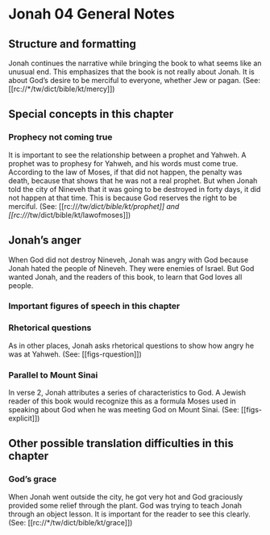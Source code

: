 # Jonah 04 General Notes

## Structure and formatting

Jonah continues the narrative while bringing the book to what seems like an unusual end. This emphasizes that the book is not really about Jonah. It is about God’s desire to be merciful to everyone, whether Jew or pagan. (See: [[rc://*/tw/dict/bible/kt/mercy]])

## Special concepts in this chapter

### Prophecy not coming true

It is important to see the relationship between a prophet and Yahweh. A prophet was to prophesy for Yahweh, and his words must come true. According to the law of Moses, if that did not happen, the penalty was death, because that shows that he was not a real prophet. But when Jonah told the city of Nineveh that it was going to be destroyed in forty days, it did not happen at that time. This is because God reserves the right to be merciful. (See: [[rc://*/tw/dict/bible/kt/prophet]] and [[rc://*/tw/dict/bible/kt/lawofmoses]])

## Jonah’s anger

When God did not destroy Nineveh, Jonah was angry with God because Jonah hated the people of Nineveh. They were enemies of Israel. But God wanted Jonah, and the readers of this book, to learn that God loves all people.

### Important figures of speech in this chapter

### Rhetorical questions

As in other places, Jonah asks rhetorical questions to show how angry he was at Yahweh. (See: [[figs-rquestion]])

### Parallel to Mount Sinai

In verse 2, Jonah attributes a series of characteristics to God. A Jewish reader of this book would recognize this as a formula Moses used in speaking about God when he was meeting God on Mount Sinai. (See: [[figs-explicit]])

## Other possible translation difficulties in this chapter

### God’s grace

When Jonah went outside the city, he got very hot and God graciously provided some relief through the plant. God was trying to teach Jonah through an object lesson. It is important for the reader to see this clearly. (See: [[rc://*/tw/dict/bible/kt/grace]])